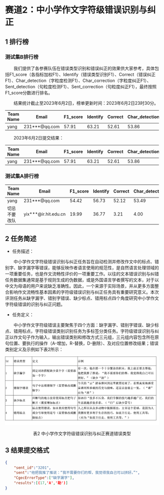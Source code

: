 # 赛道2：中小学作文字符级错误识别与纠正
## 1 排行榜

### 测试集B排行榜

&emsp;&emsp;我们提供了各参赛队伍在错误类型识别和错误纠正的效果供大家参考，具体包括F1_score（各指标加权F1）、Identify（错误类型识别F1）、Correct（错误纠正F1）、Char_detection（字粒度检测F1）、Char_correction（字粒度纠正F1）、Sent_detection（句粒度检测F1）、Sent_correction（句粒度纠正F1），最终按照F1_score分数进行排名。

&emsp;&emsp;结果统计截止至2023年6月2日，榜单更新时间：2023年6月2日23时30分。

| Team Name | Email | F1_score | Identify | Correct | Char_detection | Char_correction | Sent_detection | Sent_correction |
| --- | --- | --- | --- | --- | --- | --- | --- | --- |
| yang | 231***@qq.com | 57.91 | 63.21 | 52.61 | 53.86 | 55.01 | 49.81 | 34.28 |

&emsp;&emsp;2023年6月2日提交结果：

| Team Name | Email | F1_score | Identify | Correct | Char_detection | Char_correction | Sent_detection | Sent_correction |
| --- | --- | --- | --- | --- | --- | --- | --- | --- |
| yang | 231***@qq.com | 57.91 | 63.21 | 52.61 | 53.86 | 55.01 | 49.81 | 34.28 |

### 测试集A排行榜

| Team Name | Email | F1_score | Identify | Correct | Char_detection | Char_correction | Sent_detection | Sent_correction |
| --- | --- | --- | --- | --- | --- | --- | --- | --- |
| yang | 231***@qq.com | 54.42 | 56.73 | 52.12 | 53.49 | 54.93 | 48.29 | 34.32 |
| 切忌不要改队 | yix***@ir.hit.edu.cn | 19.99 | 36.77 | 3.21 | 4.00 | 2.06 | 1.85 | 0.58 |

## 2 任务简述

- 任务描述：

&emsp;&emsp;中小学作文字符级错误识别与纠正任务旨在自动检测并修改作文中的标点、错别字、缺字漏字等错误，能够反映作者语言使用的规范性，是自然语言处理领域的一项重要任务，也是作文流畅性评价的一项重要工作。以往的文本错误识别与纠错任务数据集通常是基于规则生成的伪数据，或是外国语言学者撰写的文本，对于以中文为母语的用户来说缺乏准确性。因此，一个来源于实际场景，并从更多方面整合影响作文流畅性基本因素的字符级错误识别与纠正任务具有重要研究意义。本次评测任务从缺字漏字、错别字错误、缺少标点、错用标点四个角度研究中小学作文字符级错误的识别与纠正问题。

- 任务定义：

&emsp;&emsp;中小学作文字符级错误主要聚焦于四个方面：缺字漏字、错别字错误、缺少标点、错用标点，字符级错误类别识别任务为多标签分类任务。字符级错误识别与纠正以作文句子作为输入，输出错误类别和修改方式三元组，三元组内容包含所在原句位置、要执行的操作（A-增加，R-替换，D-删除）、及对应位置修改结果；错误类别定义及示例如下表2所示：

![表2 中小学作文字符级错误识别与纠正赛道错误类型](https://github.com/paopaobubbletang/test/blob/main/%E8%A1%A82%E4%B8%AD%E5%B0%8F%E5%AD%A6%E4%BD%9C%E6%96%87%E5%AD%97%E7%AC%A6%E7%BA%A7%E9%94%99%E8%AF%AF%E8%AF%86%E5%88%AB%E4%B8%8E%E7%BA%A0%E6%AD%A3%E8%B5%9B%E9%81%93%E9%94%99%E8%AF%AF%E7%B1%BB%E5%9E%8B.png#{height="50%";width="50%";})
<p align="center">表2 中小学作文字符级错误识别与纠正赛道错误类型</p>

## 3 结果提交格式

```json
{
    "sent_id":"3201",
    "sent":"他把我推了推说：“我不需要你们的帮，我觉得我自己可以拼好。”",
    "CgecErrorType":["缺字漏字"],
    "results":[(17,'A','助')]
}
```
